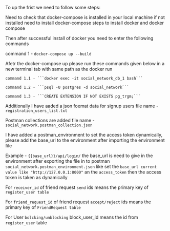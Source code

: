 To up the frist we need to follow some steps:

Need to check that docker-compose is installed in your local machine if not installed need to install docker-compose steps to install docker and docker compose

Then after successful install of docker you need to enter the following commands

command 1 - ```docker-compose up --build```

Afetr the docker-compose up please run these commands given below in a new terminal tab with same path as the docker run

    command 1.1 - ```docker exec -it social_network_db_1 bash```

    command 1.2 - ```psql -U postgres -d social_network```

    command 1.3 - ```CREATE EXTENSION IF NOT EXISTS pg_trgm;```

Additionally I have aaded a json foemat data for signup users file name - ```registration_users_list.txt```

Postman collections are added file name - ```social_network.postman_collection.json```

I have added a postman_environment to set the access token dynamically, please add the base_url to the environment after importing the environment file

Example - ```{{base_url}}/api/login/``` the base_url is need to give in the environment after exporting the file in to postman ```social_network.postman_environment.json``` like set the ```base_url current value like "http://127.0.0.1:8000"``` an the ```access_token``` then the access token is taken as dynamically

For ```receiver_id``` of friend request ```send``` ids means the primary key of ```register_user table```

For ```friend_request_id``` of friend request ```accept/reject``` ids means the primary key of ```FriendRequest table```

For User ```bolcking/unblocking``` block_user_id means the id from  ```register_user``` table
